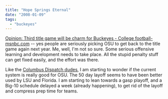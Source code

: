 ```yaml
---
title: "Hope Springs Eternal"
date: "2008-01-09"
tags: 
  - "buckeyes"
---
```


[Opinion: Third title game will be charm for Buckeyes - College football- msnbc.com](http://www.msnbc.msn.com/id/22548680/ "Opinion: Third title game will be charm for Buckeyes - College football- msnbc.com") -- yes people are seriously picking OSU to get back to the title game again next year. Me, well, I'm not so sure. Some serious offensive learning and development needs to take place. All the stupid penalty stuff can get fixed easily, and the effort was there.

Like the [Columbus Dispatch dudes](http://blog.dispatch.com/buckeyesblog/2008/01/year_in_reviewin_five_sentence.shtml), I am starting to wonder if the current system is really good for OSU. The 50 day layoff seems to have been better used by LSU and Florida. I am starting to lean towards a gasp playoff, and a Big-10 schedule delayed a week (already happening), to get rid of the layoff and compress prep time for teams.
